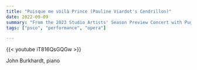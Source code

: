 ```yaml
---
title: "Puisque me voilà Prince (Pauline Viardot's Cendrillon)"
date: 2022-09-09
summary: "From the 2023 Studio Artists' Season Preview Concert with Puget Sound Concert Opera."
tags: ["psco", "performance", "opera"]

---
```


{{< youtube iT816QsGQGw >}}

John Burkhardt, piano
